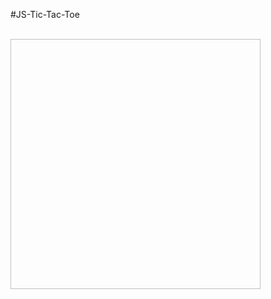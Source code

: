 #JS-Tic-Tac-Toe

<br>
<img scr="https://raw.githubusercontent.com/emilyzugel/JS-Tic-Tac-Toe/refs/heads/main/images/Tic-Tac-Toe.png" height="400" width="400">
